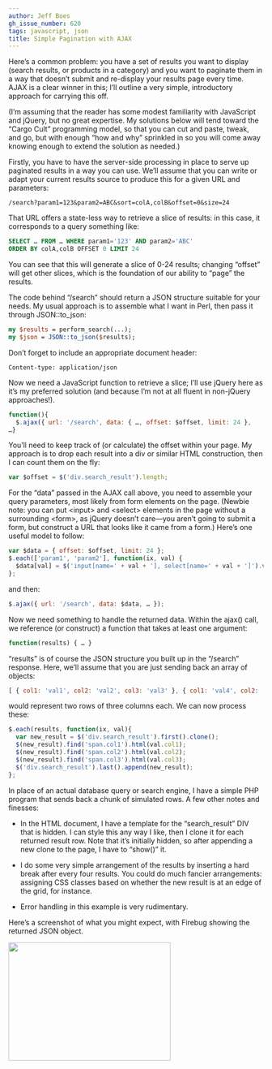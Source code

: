 ```yaml
---
author: Jeff Boes
gh_issue_number: 620
tags: javascript, json
title: Simple Pagination with AJAX
---
```


Here’s a common problem: you have a set of results you want to display (search results, or products in a category) and you want to paginate them in a way that doesn’t submit and re-display your results page every time. AJAX is a clear winner in this; I’ll outline a very simple, introductory approach for carrying this off.

(I’m assuming that the reader has some modest familiarity with JavaScript and jQuery, but no great expertise. My solutions below will tend toward the “Cargo Cult” programming model, so that you can cut and paste, tweak, and go, but with enough “how and why” sprinkled in so you will come away knowing enough to extend the solution as needed.)

Firstly, you have to have the server-side processing in place to serve up paginated results in a way you can use. We’ll assume that you can write or adapt your current results source to produce this for a given URL and parameters:

```
/search?param1=123&param2=ABC&sort=colA,colB&offset=0&size=24
```

That URL offers a state-less way to retrieve a slice of results: in this case, it corresponds to a query something like:

```sql
SELECT … FROM … WHERE param1='123' AND param2='ABC'
ORDER BY colA,colB OFFSET 0 LIMIT 24
```

You can see that this will generate a slice of 0-24 results; changing “offset” will get other slices, which is the foundation of our ability to “page” the results.

The code behind “/search” should return a JSON structure suitable for your needs. My usual approach is to assemble what I want in Perl, then pass it through JSON::to_json:

```perl
my $results = perform_search(...);
my $json = JSON::to_json($results);
```

Don’t forget to include an appropriate document header:

```
Content-type: application/json
```

Now we need a JavaScript function to retrieve a slice; I’ll use jQuery here as it’s my preferred solution (and because I’m not at all fluent in non-jQuery approaches!).

```javascript
function(){
  $.ajax({ url: '/search', data: { …, offset: $offset, limit: 24 },
…}
```

You’ll need to keep track of (or calculate) the offset within your page. My approach is to drop each result into a div or similar HTML construction, then I can count them on the fly:

```javascript
var $offset = $('div.search_result').length;
```

For the “data” passed in the AJAX call above, you need to assemble your query parameters, most likely from form elements on the page. (Newbie note: you can put \<input\> and \<select\> elements in the page without a surrounding \<form\>, as jQuery doesn’t care—​you aren’t going to submit a form, but construct a URL that looks like it came from a form.) Here’s one useful model to follow:

```javascript
var $data = { offset: $offset, limit: 24 };
$.each(['param1', 'param2'], function(ix, val) {
  $data[val] = $('input[name=' + val + '], select[name=' + val + ']').val();
};
```
and then:

```javascript
$.ajax({ url: '/search', data: $data, … });
```

Now we need something to handle the returned data. Within the ajax() call, we reference (or construct) a function that takes at least one argument:

```javascript
function(results) { … }
```

“results” is of course the JSON structure you built up in the “/search” response. Here, we’ll assume that you are just sending back an array of objects:

```javascript
[ { col1: 'val1', col2: 'val2', col3: 'val3' }, { col1: 'val4', col2: 'val5', col3: 'val6' } ]
```
would represent two rows of three columns each. We can now process these:

```javascript
$.each(results, function(ix, val){
  var new_result = $('div.search_result').first().clone();
  $(new_result).find('span.col1').html(val.col1);
  $(new_result).find('span.col2').html(val.col2);
  $(new_result).find('span.col3').html(val.col3);
  $('div.search_result').last().append(new_result);
};
```

In place of an actual database query or search engine, I have a simple PHP program that sends back a chunk of simulated rows. A few other notes and finesses:

- In the HTML document, I have a template for the “search_result” DIV that is hidden. I can style this any way I like, then I clone it for each returned result row. Note that it’s initially hidden, so after appending a new clone to the page, I have to “show()” it.

- I do some very simple arrangement of the results by inserting a hard break after every four results. You could do much fancier arrangements: assigning CSS classes based on whether the new result is at an edge of the grid, for instance.

- Error handling in this example is very rudimentary.

Here’s a screenshot of what you might expect, with Firebug showing the returned JSON object.

<div class="separator" style="clear: both; text-align: center;"><a href="/blog/2012/05/24/simple-pagination-with-ajax-heres/image-0.png" imageanchor="1" style="clear:left; float:left;margin-right:1em; margin-bottom:1em"><img border="0" height="233" src="/blog/2012/05/24/simple-pagination-with-ajax-heres/image-0.png" width="320"/></a></div>
